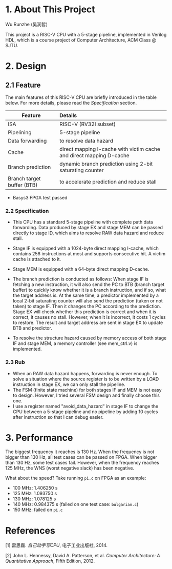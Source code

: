 # 1. About This Project

Wu Runzhe (吴润哲)

This project is a RISC-V CPU with a 5-stage pipeline, implemented in Verilog HDL, which is a course project of Computer Architecture, ACM Class @ SJTU.

# 2. Design

## 2.1 Feature

The main features of this RISC-V CPU are briefly introduced in the table below. For more details, please read the *Specification* section.

| Feature                    | Details                                                      |
| -------------------------- | :----------------------------------------------------------- |
| ISA                        | RISC-V (RV32I subset)                                        |
| Pipelining                 | 5-stage pipeline                                             |
| Data forwarding            | to resolve data hazard                                       |
| Cache                      | direct mapping I-cache with victim cache and direct mapping D-cache |
| Branch prediction          | dynamic branch prediction using 2-bit saturating counter     |
| Branch target buffer (BTB) | to accelerate prediction and reduce stall                    |

-  Basys3 FPGA test passed

### 2.2 Specification

- This CPU has a standard 5-stage pipeline with complete path data forwarding. Data produced by stage EX and stage MEM can be passed directly to stage ID, which aims to resolve RAW data hazard and reduce stall.

- Stage IF is equipped with a 1024-byte direct mapping I-cache, which contains 256 instructions at most and supports consecutive hit. A victim cache is attached to it.

- Stage MEM is equipped with a 64-byte direct mapping D-cache.

- The branch prediction is conducted as follows: When stage IF is fetching a new instruction, it will also send the PC to BTB (branch target buffer) to quickly know whether it is a branch instruction, and if so,  what the target address is. At the same time, a predictor implemented by a local 2-bit saturating counter will also send the prediction (taken or not taken) to stage IF. Then it changes the PC according to the prediction. Stage EX will check whether this prediction is correct and when it is correct, it causes no stall. However, when it is incorrect, it costs 1 cycles to restore. The result and target address are sent in stage EX to update BTB and predictor.
- To resolve the structure hazard caused by memory access of both stage IF and stage MEM, a memory controller (see mem_ctrl.v) is implemented.

### 2.3 Rub 

- When an RAW data hazard happens, forwarding is never enough. To solve a situation where the source register is to be written by a LOAD instruction in stage EX, we can only stall the pipeline.
- The FSM (finite state machine) for both stages IF and MEM is not easy to design. However, I tried several FSM design and finally choose this one.
- I use a register named "avoid_data_hazard" in stage IF to change the CPU between a 5-stage pipeline and no pipeline by adding 10 cycles after instruction so that I can debug easier. 

# 3. Performance

The biggest frequency it reaches is 130 Hz. When the frequency is not bigger than 130 Hz, all test cases can be passed on FPGA. When bigger than 130 Hz, some test cases fail. However, when the frequency reaches 125 MHz, the WNS (worst negative slack) has been negative.

What about the speed? Take running `pi.c` on FPGA as an example:

- 100 MHz: 1.406250 s
- 125 MHz: 1.093750 s
- 130 MHz: 1.078125 s
- 140 MHz: 0.984375 s (failed on one test case: `bulgarian.c`)
- 150 MHz: failed on `pi.c`

# References

[1] 雷思磊. *自己动手写CPU*, 电子工业出版社, 2014.

[2] John L. Hennessy, David A. Patterson, et al. *Computer Architecture: A Quantitative Approach*, Fifth Edition, 2012.